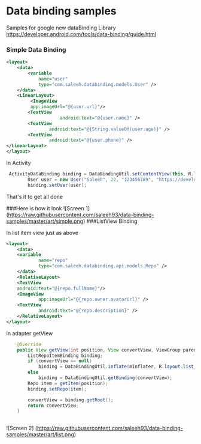 # Data binding samples
Samples for google new dataBinding Library
https://developer.android.com/tools/data-binding/guide.html

### Simple Data Binding 
```xml
<layout>
    <data>
        <variable
            name="user"
            type="com.saleeh.databinding.models.User" />
    </data>
    <LinearLayout>
         <ImageView
         app:imageUrl="@{user.url}"/>
        <TextView
                    android:text="@{user.name}" />
        <TextView
                android:text="@{String.valueOf(user.age)}" />
        <TextView 
                android:text="@{user.phone}" />
</LinearLayout>
</layout>
```

In Activity

```java
 ActivityDataBinding binding = DataBindingUtil.setContentView(this, R.layout.activity_data);
        User user = new User("Saleeh", 22, "123456789", "https://developer.android.com/assets/images/android_logo.png");
        binding.setUser(user);
```
That's it to get all done

###Here is how it look
![Screen 1] (https://raw.githubusercontent.com/saleeh93/data-binding-samples/master/art/simple.png)
###ListView Binding 

In list item view just as above 

```xml
<layout>
    <data>
    <variable
            name="repo"
            type="com.saleeh.databinding.api.models.Repo" />
    </data>
    <RelativeLayout>
    <TextView
    android:text="@{repo.fullName}"/>
    <ImageView
            app:imageUrl="@{repo.owner.avatarUrl}" />
    <TextView
            android:text="@{repo.description}" />
    </RelativeLayout>
</layout>
```

In adapter getView

```java
    @Override
    public View getView(int position, View convertView, ViewGroup parent) {
        ListRepoItemBinding binding;
        if (convertView == null)
            binding = DataBindingUtil.inflate(mInflater, R.layout.list_repo_item, parent, false);
        else
            binding = DataBindingUtil.getBinding(convertView);
        Repo item = getItem(position);
        binding.setRepo(item);

        convertView = binding.getRoot();
        return convertView;
    }
    
```
![Screen 2] (https://raw.githubusercontent.com/saleeh93/data-binding-samples/master/art/list.png)

